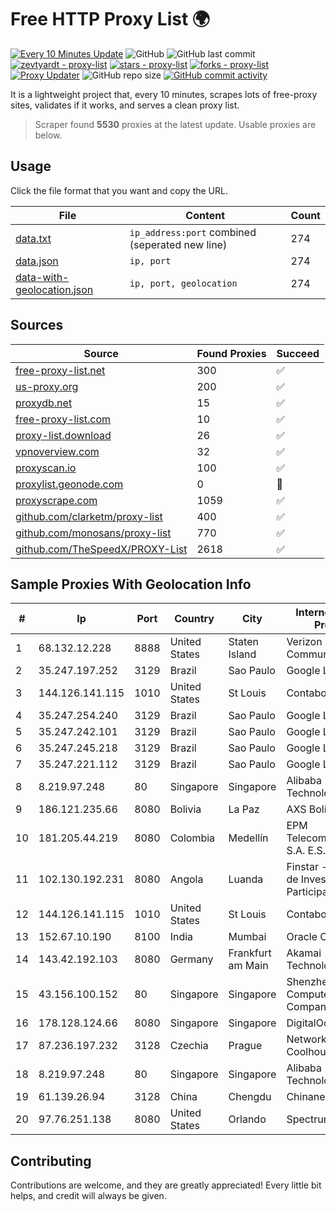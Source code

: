 
# Free HTTP Proxy List 🌍

[![Every 10 Minutes Update](https://github.com/mertguvencli/http-proxy-list/actions/workflows/main.yml/badge.svg?branch=main)](https://github.com/mertguvencli/http-proxy-list/actions/workflows/main.yml)
![GitHub](https://img.shields.io/github/license/mertguvencli/http-proxy-list)
![GitHub last commit](https://img.shields.io/github/last-commit/mertguvencli/http-proxy-list)
[![zevtyardt - proxy-list](https://img.shields.io/static/v1?label=zevtyardt&message=proxy-list&color=blue&logo=github)](https://github.com/zevtyardt/proxy-list "Go to GitHub repo")
[![stars - proxy-list](https://img.shields.io/github/stars/zevtyardt/proxy-list?style=social)](https://github.com/zevtyardt/proxy-list)
[![forks - proxy-list](https://img.shields.io/github/forks/zevtyardt/proxy-list?style=social)](https://github.com/zevtyardt/proxy-list)
[![Proxy Updater](https://github.com/zevtyardt/proxy-list/workflows/Proxy%20Updater/badge.svg)](https://github.com/zevtyardt/proxy-list/actions?query=workflow:"Proxy+Updater")
![GitHub repo size](https://img.shields.io/github/repo-size/zevtyardt/proxy-list)
[![GitHub commit activity](https://img.shields.io/github/commit-activity/m/zevtyardt/proxy-list?logo=commits)](https://github.com/zevtyardt/proxy-list/commits/main)

It is a lightweight project that, every 10 minutes, scrapes lots of free-proxy sites, validates if it works, and serves a clean proxy list.

> Scraper found **5530** proxies at the latest update. Usable proxies are below.

## Usage

Click the file format that you want and copy the URL.

|File|Content|Count|
|----|-------|-----|
|[data.txt](https://raw.githubusercontent.com/mertguvencli/http-proxy-list/main/proxy-list/data.txt)|`ip_address:port` combined (seperated new line)|274|
|[data.json](https://raw.githubusercontent.com/mertguvencli/http-proxy-list/main/proxy-list/data.json)|`ip, port`|274|
|[data-with-geolocation.json](https://raw.githubusercontent.com/mertguvencli/http-proxy-list/main/proxy-list/data-with-geolocation.json)|`ip, port, geolocation`|274|

## Sources

|Source|Found Proxies|Succeed|
|------|-------------|-------|
|[free-proxy-list.net](https://free-proxy-list.net)|300|✅|
|[us-proxy.org](https://www.us-proxy.org)|200|✅|
|[proxydb.net](http://proxydb.net)|15|✅|
|[free-proxy-list.com](https://free-proxy-list.com/?page=&port=&type%5B%5D=http&type%5B%5D=https&up_time=0&search=Search)|10|✅|
|[proxy-list.download](https://www.proxy-list.download/HTTP)|26|✅|
|[vpnoverview.com](https://vpnoverview.com/privacy/anonymous-browsing/free-proxy-servers)|32|✅|
|[proxyscan.io](https://www.proxyscan.io)|100|✅|
|[proxylist.geonode.com](https://proxylist.geonode.com/api/proxy-list?limit=300&page=1&sort_by=lastChecked&sort_type=desc&protocols=http,https)|0|🚫|
|[proxyscrape.com](https://api.proxyscrape.com/v2/?request=displayproxies&protocol=http&timeout=10000&country=all&ssl=all&anonymity=all)|1059|✅|
|[github.com/clarketm/proxy-list](https://raw.githubusercontent.com/clarketm/proxy-list/master/proxy-list-raw.txt)|400|✅|
|[github.com/monosans/proxy-list](https://raw.githubusercontent.com/monosans/proxy-list/main/proxies/http.txt)|770|✅|
|[github.com/TheSpeedX/PROXY-List](https://raw.githubusercontent.com/TheSpeedX/PROXY-List/master/http.txt)|2618|✅|


## Sample Proxies With Geolocation Info

|#|Ip|Port|Country|City|Internet Service Provider|
|-|--|----|-------|----|-------------------------|
|1|68.132.12.228|8888|United States|Staten Island|Verizon Communications|
|2|35.247.197.252|3129|Brazil|Sao Paulo|Google LLC|
|3|144.126.141.115|1010|United States|St Louis|Contabo Inc.|
|4|35.247.254.240|3129|Brazil|Sao Paulo|Google LLC|
|5|35.247.242.101|3129|Brazil|Sao Paulo|Google LLC|
|6|35.247.245.218|3129|Brazil|Sao Paulo|Google LLC|
|7|35.247.221.112|3129|Brazil|Sao Paulo|Google LLC|
|8|8.219.97.248|80|Singapore|Singapore|Alibaba (US) Technology Co., Ltd.|
|9|186.121.235.66|8080|Bolivia|La Paz|AXS Bolivia S. A.|
|10|181.205.44.219|8080|Colombia|Medellín|EPM Telecomunicaciones S.A. E.S.P.|
|11|102.130.192.231|8080|Angola|Luanda|Finstar - Sociedade de Investimento e Participacoes S.A|
|12|144.126.141.115|1010|United States|St Louis|Contabo Inc.|
|13|152.67.10.190|8100|India|Mumbai|Oracle Corporation|
|14|143.42.192.103|8080|Germany|Frankfurt am Main|Akamai Technologies, Inc.|
|15|43.156.100.152|80|Singapore|Singapore|Shenzhen Tencent Computer Systems Company Limited|
|16|178.128.124.66|8080|Singapore|Singapore|DigitalOcean, LLC|
|17|87.236.197.232|3128|Czechia|Prague|Network of Coolhousing|
|18|8.219.97.248|80|Singapore|Singapore|Alibaba (US) Technology Co., Ltd.|
|19|61.139.26.94|3128|China|Chengdu|Chinanet|
|20|97.76.251.138|8080|United States|Orlando|Spectrum|



## Contributing

Contributions are welcome, and they are greatly appreciated! Every
little bit helps, and credit will always be given.

